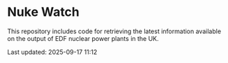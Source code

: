 # Nuke Watch

This repository includes code for retrieving the latest information available on the output of EDF nuclear power plants in the UK.

Last updated: 2025-09-17 11:12